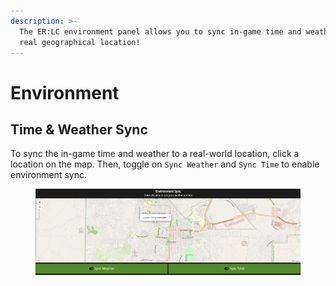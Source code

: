 ```yaml
---
description: >-
  The ER:LC environment panel allows you to sync in-game time and weather with a
  real geographical location!
---
```


# Environment

## Time & Weather Sync

To sync the in-game time and weather to a real-world location, click a location on the map. Then, toggle on `Sync Weather` and `Sync Time` to enable environment sync.

<figure><img src="../../../.gitbook/assets/image (6).png" alt=""><figcaption></figcaption></figure>
